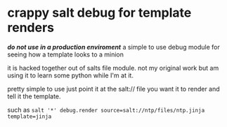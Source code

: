crappy salt debug for template renders
======================================




_**do not use in a production enviroment**_
a simple to use debug module for seeing how a template looks to a minion

it is hacked together out of salts file module. not my original work but am using it to learn some python while I'm at it. 

pretty simple to use
just point it at the salt:// file you want it to render and tell it the template. 

such as `salt '*' debug.render source=salt://ntp/files/ntp.jinja template=jinja`
